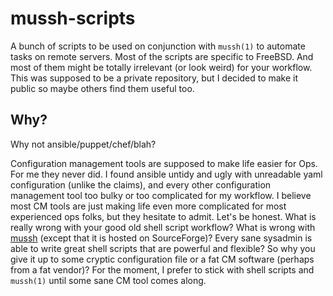 # mussh-scripts

A bunch of scripts to be used on conjunction with `mussh(1)` to automate tasks on remote servers. Most of the scripts are specific to FreeBSD. And most of them might be totally irrelevant (or look weird) for your workflow. This was supposed to be a private repository, but I decided to make it public so maybe others find them useful too.

## Why?

Why not ansible/puppet/chef/blah?

Configuration management tools are supposed to make life easier for Ops. For me they never did. I found ansible untidy and ugly with unreadable yaml configuration (unlike the claims), and every other configuration management tool too bulky or too complicated for my workflow. I believe most CM tools are just making life even more complicated for most experienced ops folks, but they hesitate to admit. 
Let's be honest. What is really wrong with your good old shell script workflow? What is wrong with [mussh](https://sourceforge.net/projects/mussh/) (except that it is hosted on SourceForge)?
Every sane sysadmin is able to write great shell scripts that are powerful and flexible? So why you give it up to some cryptic configuration file or a fat CM software (perhaps from a fat vendor)?
For the moment, I prefer to stick with shell scripts and `mussh(1)` until some sane CM tool comes along.

